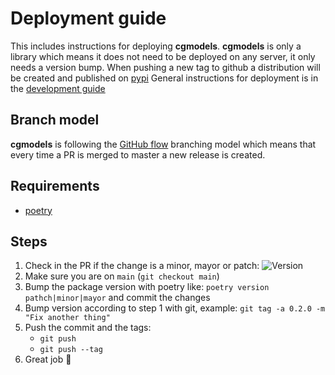 # Deployment guide
This includes instructions for deploying **cgmodels**. **cgmodels** is only a library which means it does not need to be
deployed on any server, it only needs a version bump. When pushing a new tag to github a distribution will be created 
and published on [pypi][pypi] 
General instructions for deployment is in the [development guide][development-guide]

## Branch model

**cgmodels** is following the [GitHub flow][gh-flow] branching model which means that every time a PR is merged to 
master a new release is created.

## Requirements

- [poetry]

## Steps

1. Check in the PR if the change is a minor, mayor or patch: ![Version][pr-version]
1. Make sure you are on `main` (`git checkout main`)
1. Bump the package version with poetry like: `poetry version pathch|minor|mayor` and commit the changes
1. Bump version according to step 1 with git, example: `git tag -a 0.2.0 -m "Fix another thing"`
1. Push the commit and the tags: 
    - `git push`
    - `git push --tag`
1. Great job :whale2:


[pypi]: https://pypi.org/project/cgmodels/
[poetry]: https://python-poetry.org/docs/#installation
[pr-version]: docs/img/version.png
[confirm-deploy]: docs/img/confirm_deploy.png
[development-guide]: http://www.clinicalgenomics.se/development/publish/prod/
[gh-flow]: http://www.clinicalgenomics.se/development/dev/models/#rolling-release-github-flow
